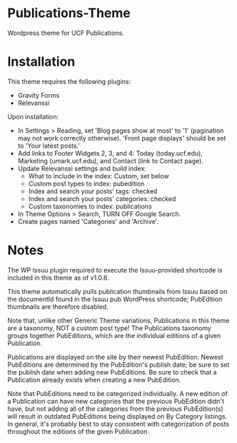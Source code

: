 Publications-Theme
=============

Wordpress theme for UCF Publications.

Installation
=============
This theme requires the following plugins:

* Gravity Forms
* Relevanssi

Upon installation:
* In Settings > Reading, set 'Blog pages show at most' to '1' (pagination may not work correctly otherwise).  'Front page displays' should be set to 'Your latest posts.'
* Add links to Footer Widgets 2, 3, and 4: Today (today.ucf.edu), Marketing (umark.ucf.edu), and Contact (link to Contact page).
* Update Relevanssi settings and build index:
	* What to include in the index:  Custom, set below
	* Custom post types to index:  pubedition
	* Index and search your posts' tags:  checked
	* Index and search your posts' categories:  checked
	* Custom taxonomies to index:  publications
* In Theme Options > Search, TURN OFF Google Search.
* Create pages named 'Categories' and 'Archive'.

Notes
=============
The WP Issuu plugin required to execute the Issuu-provided shortcode is included in this theme as of v1.0.6.

This theme automatically pulls publication thumbnails from Issuu based on the documentId found in the Issuu pub WordPress shortcode; PubEdition thumbnails are therefore disabled.

Note that, unlike other Generic Theme variations, Publications in this theme are a taxonomy, NOT a custom post type!  The Publications taxonomy groups together PubEditions, which are the individual editions of a given Publication.

Publications are displayed on the site by their newest PubEdition.  Newest PubEditions are determined by the PubEdition's publish date; be sure to set the publish date when adding new PubEditions.  Be sure to check that a Publication already exists when creating a new PubEdition.

Note that PubEditions need to be categorized individually.  A new edition of a Publication can have new categories that the previous PubEdition didn't have, but not adding all of the categories from the previous PubEdition(s) will result in outdated PubEditions being displayed on By Category listings.  In general, it's probably best to stay consistent with categorization of posts throughout the editions of the given Publication.
